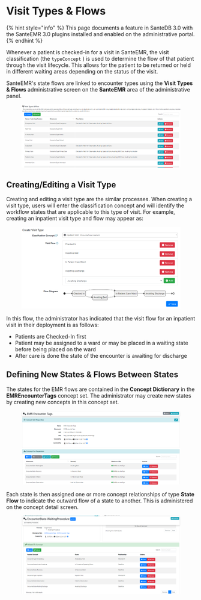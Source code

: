 # Visit Types & Flows

{% hint style="info" %}
This page documents a feature in SanteDB 3.0 with the SanteEMR 3.0 plugins installed and enabled on the administrative portal.
{% endhint %}

Whenever a patient is checked-in for a visit in SanteEMR, the visit classification (the `typeConcept` ) is used to determine the flow of that patient through the visit lifecycle. This allows for the patient to be returned or held in different waiting areas depending on the status of the visit.&#x20;

SanteEMR's state flows are linked to encounter types using the **Visit Types & Flows** administrative screen on the **SanteEMR** area of the administrative panel.&#x20;

<figure><img src="../../../.gitbook/assets/image (1).png" alt=""><figcaption></figcaption></figure>

## Creating/Editing a Visit Type

Creating and editing a visit type are the similar processes. When creating a visit type, users will enter the classification concept and will identify the workflow states that are applicable to this type of visit. For example, creating an inpatient visit type and flow may appear as:

<figure><img src="../../../.gitbook/assets/image (2).png" alt=""><figcaption></figcaption></figure>

In this flow, the administrator has indicated that the visit flow for an inpatient visit in their deployment is as follows:

* Patients are Checked-In first
* Patient may be assigned to a ward or may be placed in a waiting state before being placed on the ward
* After care is done the state of the encounter is awaiting for discharge

## Defining New States & Flows Between States

The states for the EMR flows are contained in the **Concept Dictionary** in the **EMREncounterTags** concept set. The administrator may create new states by creating new concepts in this concept set.

<figure><img src="../../../.gitbook/assets/image (4).png" alt=""><figcaption></figcaption></figure>

Each state is then assigned one or more concept relationships of type **State Flow** to indicate the outward flow of a state to another. This is administered on the concept detail screen.

<figure><img src="../../../.gitbook/assets/image (5).png" alt=""><figcaption></figcaption></figure>
